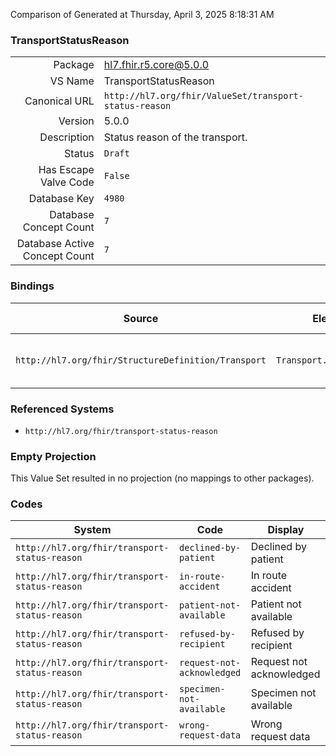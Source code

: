 Comparison of 
Generated at Thursday, April 3, 2025 8:18:31 AM

### TransportStatusReason

|      |     |
| ---: | --- |
| Package | hl7.fhir.r5.core@5.0.0 |
| VS Name | TransportStatusReason |
| Canonical URL | `http://hl7.org/fhir/ValueSet/transport-status-reason` |
| Version | 5.0.0 |
| Description | Status reason of the transport. |
| Status | `Draft` |
| Has Escape Valve Code | `False` |
| Database Key | `4980` |
| Database Concept Count | `7` |
| Database Active Concept Count | `7` |
### Bindings

| Source | Element | Binding | Strength | Element Short |
| ------ | ------- | ------- | -------- | ------------- |
| `http://hl7.org/fhir/StructureDefinition/Transport` | `Transport.statusReason` | `http://hl7.org/fhir/ValueSet/transport-status-reason` | `Example` | Reason for current status |

### Referenced Systems

* `http://hl7.org/fhir/transport-status-reason`
### Empty Projection

This Value Set resulted in no projection (no mappings to other packages).

### Codes

| System | Code | Display |
| ------ | ---- | ------- |
| `http://hl7.org/fhir/transport-status-reason` | `declined-by-patient` | Declined by patient |
| `http://hl7.org/fhir/transport-status-reason` | `in-route-accident` | In route accident |
| `http://hl7.org/fhir/transport-status-reason` | `patient-not-available` | Patient not available |
| `http://hl7.org/fhir/transport-status-reason` | `refused-by-recipient` | Refused by recipient |
| `http://hl7.org/fhir/transport-status-reason` | `request-not-acknowledged` | Request not acknowledged |
| `http://hl7.org/fhir/transport-status-reason` | `specimen-not-available` | Specimen not available |
| `http://hl7.org/fhir/transport-status-reason` | `wrong-request-data` | Wrong request data |
